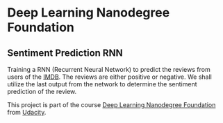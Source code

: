# Deep Learning Nanodegree Foundation

## Sentiment Prediction RNN

Training a RNN (Recurrent Neural Network) to predict the reviews from users of the [IMDB](https://www.imdb.com/). The reviews are either positive or negative. 
We shall utilize the last output from the network to determine the sentiment prediction of the review.

This project is part of the course [Deep Learning Nanodegree Foundation](https://www.udacity.com/course/deep-learning-nanodegree-foundation--nd101) from [Udacity](https://www.udacity.com/).